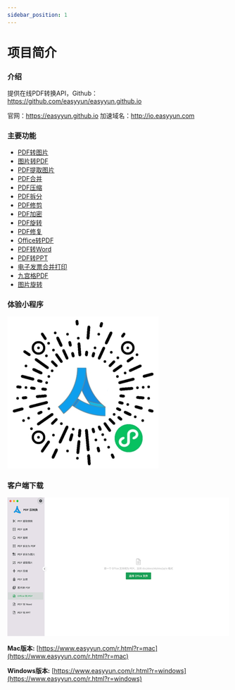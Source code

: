 ```yaml
---
sidebar_position: 1
---
```


# 项目简介


### **介绍**

提供在线PDF转换API，Github： <https://github.com/easyyun/easyyun.github.io>

官网：<https://easyyun.github.io> 加速域名：<http://io.easyyun.com>

### **主要功能**


- [PDF转图片](/docs/api/pdf.split-to-image)
- [图片转PDF](/docs/api/pdf.image-to-pdf)
- [PDF提取图片](/docs/api/pdf.pdf-extract-image)
- [PDF合并](/docs/api/pdf.merge)
- [PDF压缩](/docs/api/pdf.compress)
- [PDF拆分](/docs/api/pdf.split-to-pdf)
- [PDF修剪](/docs/api/pdf.trim)
- [PDF加密](/docs/api/pdf.encrypt)
- [PDF旋转](/docs/api/pdf.rotate)
- [PDF修复](/docs/api/pdf.pdf-repair)
- [Office转PDF](/docs/api/pdf.offcie-to-pdf)
- [PDF转Word](/docs/api/pdf.pdf-to-doc)
- [PDF转PPT](/docs/api/pdf.pdf-to-pptx)
- [电子发票合并打印](/docs/api/pdf.pdf-2a5-to-a4)
- [九宫格PDF](/docs/api/pdf.pdf-to-grid)
- [图片旋转](/docs/api/img.img-rotate)


### 体验小程序

![PDF云转换小程序](/static/xcx/xcx_m.jpg)


### 客户端下载

![Demo](/static/client/mac_demo.jpg)



**Mac版本:** [https://www.easyyun.com/r.html?r=mac](https://www.easyyun.com/r.html?r=mac)

**Windows版本:** [https://www.easyyun.com/r.html?r=windows](https://www.easyyun.com/r.html?r=windows)
